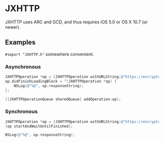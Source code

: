 # JXHTTP #

JXHTTP uses ARC and GCD, and thus requires iOS 5.0 or OS X 10.7 (or newer).

## Examples ##

`#import "JXHTTP.h"` somewhere convenient.

### Asynchronous ###

```objective-c
JXHTTPOperation *op = [JXHTTPOperation withURLString:@"https://encrypted.google.com/"];
op.didFinishLoadingBlock = ^(JXHTTPOperation *op) {
    NSLog(@"%@", op.responseString);
};

[[JXHTTPOperationQueue sharedQueue] addOperation:op];
```

### Synchronous ###

```objective-c
JXHTTPOperation *op = [JXHTTPOperation withURLString:@"https://encrypted.google.com/"];
[op startAndWaitUntilFinished];

NSLog(@"%@", op.responseString);
```
